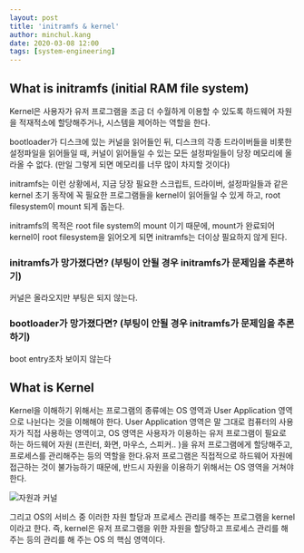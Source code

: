 ```yaml
---
layout: post
title: 'initramfs & kernel'
author: minchul.kang
date: 2020-03-08 12:00
tags: [system-engineering]
---
```



## What is initramfs (initial RAM file system)

Kernel은 사용자가 유저 프로그램을 조금 더 수월하게 이용할 수 있도록 하드웨어 자원을 적재적소에 할당해주거나, 시스템을 제어하는 역할을 한다. 

bootloader가 디스크에 있는 커널을 읽어들인 뒤, 디스크의 각종 드라이버들을 비롯한 설정파일을 읽어들일 때, 커널이 읽어들일 수 있는 모든 설정파일들이 당장 메모리에 올라올 수 없다. (만일 그렇게 되면 메모리를 너무 많이 차지할 것이다)

initramfs는 이런 상황에서, 지금 당장 필요한 스크립트, 드라이버, 설정파일들과 같은 kernel 초기 동작에 꼭 필요한 프로그램들을 kernel이 읽어들일 수 있게 하고, root filesystem이 mount 되게 돕는다.

initramfs의 목적은 root file system의 mount 이기 때문에, mount가 완료되어 kernel이 root filesystem을 읽어오게 되면 initramfs는 더이상 필요하지 않게 된다.

### initramfs가 망가졌다면? (부팅이 안될 경우 initramfs가 문제임을 추론하기)

커널은 올라오지만 부팅은 되지 않는다.

### bootloader가 망가졌다면? (부팅이 안될 경우 initramfs가 문제임을 추론하기)

boot entry조차 보이지 않는다


## What is Kernel

Kernel을 이해하기 위해서는 프로그램의 종류에는 OS 영역과 User Application 영역으로 나뉜다는 것을 이해해야 한다. User Application 영역은 말 그대로 컴퓨터의 사용자가 직접 사용하는 영역이고, OS 영역은 사용자가 이용하는 유저 프로그램이 필요로 하는 하드웨어 자원 (프린터, 화면, 마우스, 스피커.. )을 유저 프로그램에게 할당해주고, 프로세스를 관리해주는 등의 역할을 한다.유저 프로그램은 직접적으로 하드웨어 자원에 접근하는 것이 불가능하기 때문에, 반드시 자원을 이용하기 위해서는 OS 영역을 거쳐야 한다.

<img src="https://upload.wikimedia.org/wikipedia/commons/thumb/8/8f/Kernel_Layout.svg/1200px-Kernel_Layout.svg.png" alt="자원과 커널">

그리고 OS의 서비스 중 이러한 자원 할당과 프로세스 관리를 해주는 프로그램을 kernel이라고 한다. 즉, kernel은 유저 프로그램을 위한 자원을 할당하고 프로세스 관리를 해주는 등의 관리를 해 주는 OS 의 핵심 영역이다.

